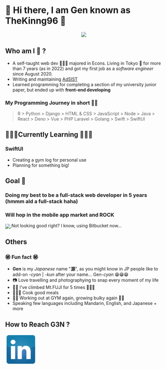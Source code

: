 # 👾 Hi there, I am Gen known as TheKinng96 👾
<p align="center">
  <img src="https://www.canva.com/design/DAE-VXk2AZY/0sbLI6RsjkJrSllVCd_XTQ/view?utm_content=DAE-VXk2AZY&utm_campaign=designshare&utm_medium=link&utm_source=publishsharelink" height="500px" />
</p>

## Who am I 🧐 ? 
- A self-taught web dev 👨🏻‍🎓 majored in Econs. Living in Tokyo 🗾 for more than 7 years (as in 2022) and got my first job as a *software engineer* since August 2020.
- Writing and maintaining <a href="https://adsist.ai/">AdSIST</a>
- Learned programming for completing a section of my university junior paper, but ended up with **front-end developing**

### My Programming Journey in short 👨‍💻
> R > Python > Django > HTML & CSS > JavaScript > Node > Java > React > Deno > Vue > PHP Laravel > Golang > Swift > SwiftUI

## 🚀🚀🚀Currently Learning 🚀🚀🚀
### SwiftUI
- Creating a gym log for personal use
- Planning for something big!

## Goal 🤩
### Doing my best to be a full-stack web developer in 5 years (hmmm ald a full-stack haha)
### Will hop in the mobile app market and ROCK
<a href="#" align="center">
  <img align="center" src="https://github-readme-stats.vercel.app/api?username=thekinng96" />
</a>
Not looking good right? I know, using Bitbucket now...

## Others
### ㊙️ Fun fact ㊙️
- **Gen** is my *Japanese* name "**源**", as you might know in JP people like to add-on -*cyan* | -*kun* after your name... Gen-*cyan* 😁😁😁
- 📷 Love travelling and photographying to snap every moment of my life 
- 🗻🗻 I've climbed Mt.FUJI for 5 times 🗻🗻🗻
- 👨🏼‍🍳 Cook good meals 
- 💪🏼 Working out at GYM again, growing bulky again 💪🏼
- Speaking few languages including Mandarin, English, and Japanese + more

## How to Reach G3N ?
<a href="https://www.linkedin.com/in/fengyuan-yap-489b7b126/" target="_blank">
  <img src="https://github.com/TheKinng96/TheKinng96/blob/master/pngwing.com%20(1).png" width="100px"/>
</a>
